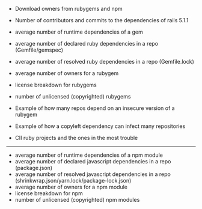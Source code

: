- Download owners from rubygems and npm

- Number of contributors and commits to the dependencies of rails 5.1.1

- average number of runtime dependencies of a gem
- average number of declared ruby dependencies in a repo (Gemfile/gemspec)
- average number of resolved ruby dependencies in a repo (Gemfile.lock)
- average number of owners for a rubygem
- license breakdown for rubygems
- number of unlicensed (copyrighted) rubygems

- Example of how many repos depend on an insecure version of a rubygem

- Example of how a copyleft dependency can infect many repositories

- CII ruby projects and the ones in the most trouble

---

- average number of runtime dependencies of a npm module
- average number of declared javascript dependencies in a repo (package.json)
- average number of resolved javascript dependencies in a repo (shrinkwrap.json/yarn.lock/package-lock.json)
- average number of owners for a npm module
- license breakdown for npm
- number of unlicensed (copyrighted) npm modules

